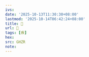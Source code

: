 ```yaml
---
ivs:
date: '2025-10-13T11:30:30+08:00'
lastmod: '2025-10-14T06:42:24+08:00'
title: 󰦄
url: 󰦄
tags: [疾]
hex: 
src: GHZR
note:
---
```

